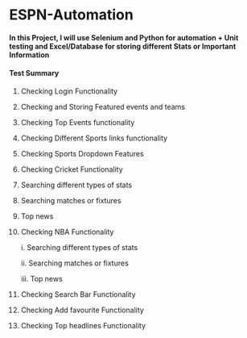 # ESPN-Automation

#### In this Project, I will use Selenium and Python for automation + Unit testing and Excel/Database for storing different Stats or Important Information

#### Test Summary
1. Checking Login Functionality
2. Checking and Storing Featured events and teams
3. Checking Top Events functionality
4. Checking Different Sports links functionality
5. Checking Sports Dropdown Features
6. Checking Cricket Functionality 
7. Searching different types of stats
8. Searching matches or fixtures
9. Top news
10. Checking NBA Functionality

      i. Searching different types of stats
      
      ii. Searching matches or fixtures
      
      iii. Top news

11. Checking Search Bar Functionality
12. Checking Add favourite Functionality
13. Checking Top headlines Functionality
